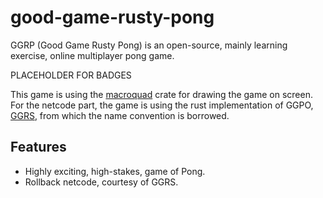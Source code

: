 # good-game-rusty-pong
GGRP (Good Game Rusty Pong) is an open-source, mainly learning exercise, online multiplayer pong game.

PLACEHOLDER FOR BADGES

This game is using the [macroquad](https://crates.io/crates/macroquad) crate for drawing the game on screen.  
For the netcode part, the game is using the rust implementation of GGPO, [GGRS](https://crates.io/crates/ggrs), from which the name convention is borrowed.

## Features
- Highly exciting, high-stakes, game of Pong.
- Rollback netcode, courtesy of GGRS.
